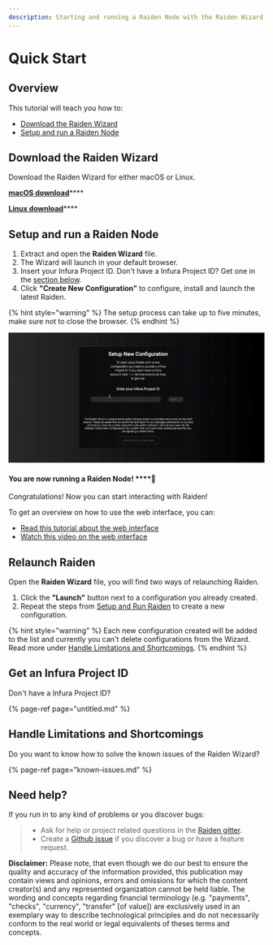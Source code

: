```yaml
---
description: Starting and running a Raiden Node with the Raiden Wizard
---
```


# Quick Start

## Overview

This tutorial will teach you how to:

* [Download the Raiden Wizard](../#download-the-raiden-wizard)
* [Setup and run a Raiden Node](./#setup-and-run-raiden)

## Download the Raiden Wizard

Download the Raiden Wizard for either macOS or Linux.

[**macOS download**](https://github.com/raiden-network/raiden-installer/releases/download/v0.100.5-dev0/raiden_wizard.macOS.zip)\*\*\*\*

[**Linux download**](https://github.com/raiden-network/raiden-installer/releases/download/v0.100.5-dev0/raiden_wizard.linux-gnu.zip)\*\*\*\*

## **Setup and run a Raiden Node**

1. Extract and open the **Raiden Wizard** file. 
2. The Wizard will launch in your default browser.
3. Insert your Infura Project ID. Don't have a Infura Project ID? Get one in the [section below](../#get-an-infura-project-id).
4. Click **"Create New Configuration"** to configure, install and launch the latest Raiden.

{% hint style="warning" %}
The setup process can take up to five minutes, make sure not to close the browser.
{% endhint %}

![The Raiden Wizard setup process](../.gitbook/assets/raiden_wizard_installation_process.gif)

#### You are now running a Raiden Node!  ****🎉

Congratulations! Now you can start interacting with Raiden!

To get an overview on how to use the web interface, you can:

* [Read this tutorial about the web interface](../the-raiden-web-interface/)
* [Watch this video on the web interface](https://www.youtube.com/watch?v=ASWeFdHDK-E)

## Relaunch Raiden

Open the **Raiden Wizard** file, you will find two ways of relaunching Raiden.

1. Click the **"Launch"** button next to a configuration you already created.
2. Repeat the steps from [Setup and Run Raiden](../#setup-and-run-raiden) to create a new configuration.

{% hint style="warning" %}
Each new configuration created will be added to the list and currently you can't delete configurations from the Wizard. Read more under [Handle Limitations and Shortcomings](../#handle-limitations-and-shortcomings).
{% endhint %}

## Get an Infura Project ID

Don't have a Infura Project ID?

{% page-ref page="untitled.md" %}

## **Handle Limitations and Shortcomings**

Do you want to know how to solve the known issues of the Raiden Wizard?

{% page-ref page="known-issues.md" %}

## Need help?

If you run in to any kind of problems or you discover bugs:

> * Ask for help or project related questions in the [Raiden gitter](https://gitter.im/raiden-network/raiden).
> * Create a [Github issue](https://github.com/raiden-network/raiden-installer/issues) if you discover a bug or have a feature request.

**Disclaimer:** Please note, that even though we do our best to ensure the quality and accuracy of the information provided, this publication may contain views and opinions, errors and omissions for which the content creator\(s\) and any represented organization cannot be held liable. The wording and concepts regarding financial terminology \(e.g. "payments", "checks", "currency", "transfer" \[of value\]\) are exclusively used in an exemplary way to describe technological principles and do not necessarily conform to the real world or legal equivalents of theses terms and concepts.

